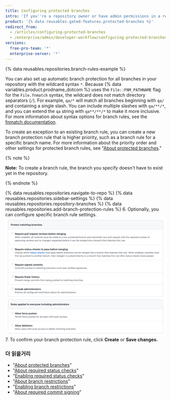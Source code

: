 ```yaml
---
title: Configuring protected branches
intro: 'If you''re a repository owner or have admin permissions in a repository, you can customize branch protections in the repository and enforce certain workflows, such as requiring more than one pull request review or requiring certain status checks to pass before allowing a pull request to merge.'
product: '{% data reusables.gated-features.protected-branches %}'
redirect_from:
  - /articles/configuring-protected-branches
  - /enterprise/admin/developer-workflow/configuring-protected-branches-and-required-status-checks
versions:
  free-pro-team: '*'
  enterprise-server: '*'
---
```



{% data reusables.repositories.branch-rules-example %}

You can also set up automatic branch protection for all branches in your repository with the wildcard syntax `*`. Because {% data variables.product.prodname_dotcom %} uses the `File::FNM_PATHNAME` flag for the `File.fnmatch` syntax, the wildcard does not match directory separators (`/`). For example, `qa/*` will match all branches beginning with `qa/` and containing a single slash. You can include multiple slashes with `qa/**/*`, and you can extend the `qa` string with `qa**/**/*` to make it more inclusive. For more information about syntax options for branch rules, see the [fnmatch documentation](https://ruby-doc.org/core-2.5.1/File.html#method-c-fnmatch).

To create an exception to an existing branch rule, you can create a new branch protection rule that is higher priority, such as a branch rule for a specific branch name. For more information about the priority order and other settings for protected branch rules, see "[About protected branches](/github/administering-a-repository/about-protected-branches)."

{% note %}

**Note:** To create a branch rule, the branch you specify doesn't have to exist yet in the repository.

{% endnote %}

{% data reusables.repositories.navigate-to-repo %}
{% data reusables.repositories.sidebar-settings %}
{% data reusables.repositories.repository-branches %}
{% data reusables.repositories.add-branch-protection-rules %}
6. Optionally, you can configure specific branch rule settings. ![Protected branch rule settings](/assets/images/help/branches/branch-rule-settings.png)
7. To confirm your branch protection rule, click **Create** or **Save changes.**

### 더 읽을거리

- "[About protected branches](/github/administering-a-repository/about-protected-branches)"
- "[About required status checks](/github/administering-a-repository/about-required-status-checks)"
- "[Enabling required status checks](/github/administering-a-repository/enabling-required-status-checks)"
- "[About branch restrictions](/github/administering-a-repository/about-branch-restrictions)"
- "[Enabling branch restrictions](/github/administering-a-repository/enabling-branch-restrictions)"
- "[About required commit signing](/github/administering-a-repository/about-required-commit-signing)"
